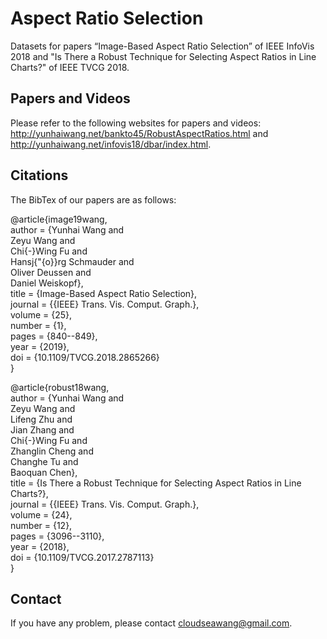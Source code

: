 # Aspect Ratio Selection

Datasets for papers “Image-Based Aspect Ratio Selection” of IEEE InfoVis 2018 and "Is There a Robust Technique for Selecting Aspect Ratios in Line Charts?" of IEEE TVCG 2018.  

## Papers and Videos

Please refer to the following websites for papers and videos: <http://yunhaiwang.net/bankto45/RobustAspectRatios.html> and <http://yunhaiwang.net/infovis18/dbar/index.html>.  


## Citations

The BibTex of our papers are as follows:  

@article{image19wang,  
  author    = {Yunhai Wang and  
               Zeyu Wang and  
               Chi{-}Wing Fu and  
               Hansj{\"{o}}rg Schmauder and  
               Oliver Deussen and  
               Daniel Weiskopf},  
  title     = {Image-Based Aspect Ratio Selection},  
  journal   = {{IEEE} Trans. Vis. Comput. Graph.},  
  volume    = {25},  
  number    = {1},  
  pages     = {840--849},  
  year      = {2019},  
  doi       = {10.1109/TVCG.2018.2865266}  
}  

@article{robust18wang,  
  author    = {Yunhai Wang and  
               Zeyu Wang and  
               Lifeng Zhu and  
               Jian Zhang and  
               Chi{-}Wing Fu and  
               Zhanglin Cheng and  
               Changhe Tu and  
               Baoquan Chen},  
  title     = {Is There a Robust Technique for Selecting Aspect Ratios in Line Charts?},  
  journal   = {{IEEE} Trans. Vis. Comput. Graph.},  
  volume    = {24},  
  number    = {12},  
  pages     = {3096--3110},  
  year      = {2018},  
  doi       = {10.1109/TVCG.2017.2787113}  
}  

## Contact

If you have any problem, please contact <cloudseawang@gmail.com>.

